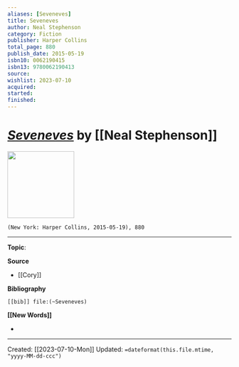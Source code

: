 ```yaml
---
aliases: [Seveneves]
title: Seveneves
author: Neal Stephenson
category: Fiction
publisher: Harper Collins
total_page: 880
publish_date: 2015-05-19
isbn10: 0062190415
isbn13: 9780062190413
source: 
wishlist: 2023-07-10
acquired: 
started: 
finished: 
---
```

# *[Seveneves]()* by [[Neal Stephenson]]

<img src="http://books.google.com/books/content?id=0VWdBAAAQBAJ&printsec=frontcover&img=1&zoom=1&edge=curl&source=gbs_api" width=150>

`(New York: Harper Collins, 2015-05-19), 880`



--- 
**Topic**: 

**Source**
- [[Cory]]

**Bibliography**

```query
[[bib]] file:(~Seveneves)
```
 

**[[New Words]]**

- 

---
Created: [[2023-07-10-Mon]]
Updated: `=dateformat(this.file.mtime, "yyyy-MM-dd-ccc")`
